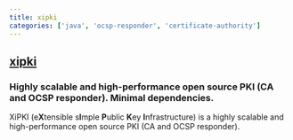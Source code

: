 ```yaml
---
title: xipki
categories: ['java', 'ocsp-responder', 'certificate-authority']
---
```

## [xipki](https://github.com/xipki/xipki)

### Highly scalable and high-performance open source PKI (CA and OCSP responder). Minimal dependencies.

XiPKI (e**X**tensible s**I**mple **P**ublic **K**ey **I**nfrastructure) is
a highly scalable and high-performance open source PKI (CA and OCSP responder).
